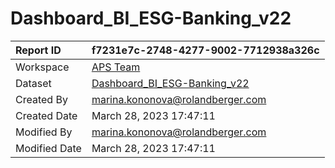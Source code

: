 



# Dashboard_BI_ESG-Banking_v22

|Report ID|f7231e7c-2748-4277-9002-7712938a326c|
| :--- | :--- |
|Workspace|[APS Team](../Workspaces/APS-Team.md)|
|Dataset|[Dashboard_BI_ESG-Banking_v22](../Datasets/Dashboard_BI_ESG-Banking_v22.md)|
|Created By|marina.kononova@rolandberger.com|
|Created Date|March 28, 2023 17:47:11|
|Modified By|marina.kononova@rolandberger.com|
|Modified Date|March 28, 2023 17:47:11|
